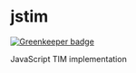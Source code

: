 # jstim

[![Greenkeeper badge](https://badges.greenkeeper.io/rasenderhase/jstim.svg)](https://greenkeeper.io/)

JavaScript TIM implementation
